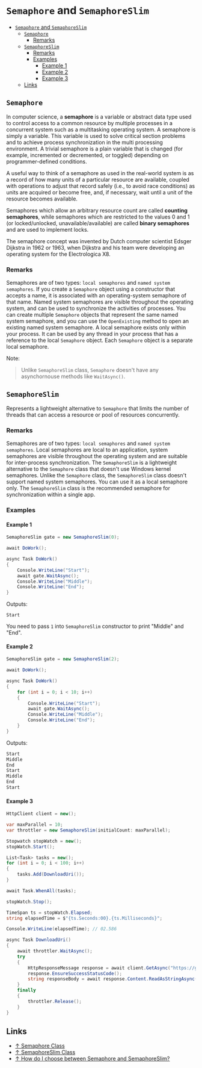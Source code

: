 # `Semaphore` and `SemaphoreSlim`

- [`Semaphore` and `SemaphoreSlim`](#semaphore-and-semaphoreslim)
  - [`Semaphore`](#semaphore)
    - [Remarks](#remarks)
  - [`SemaphoreSlim`](#semaphoreslim)
    - [Remarks](#remarks-1)
    - [Examples](#examples)
      - [Example 1](#example-1)
      - [Example 2](#example-2)
      - [Example 3](#example-3)
  - [Links](#links)

## `Semaphore`

In computer science, a **semaphore** is a variable or abstract data type used to control access to a common resource by multiple processes in a concurrent system such as a multitasking operating system. A semaphore is simply a variable. This variable is used to solve critical section problems and to achieve process synchronization in the multi processing environment. A trivial semaphore is a plain variable that is changed (for example, incremented or decremented, or toggled) depending on programmer-defined conditions.

A useful way to think of a semaphore as used in the real-world system is as a record of how many units of a particular resource are available, coupled with operations to adjust that record safely (i.e., to avoid race conditions) as units are acquired or become free, and, if necessary, wait until a unit of the resource becomes available.

Semaphores which allow an arbitrary resource count are called **counting semaphores**, while semaphores which are restricted to the values 0 and 1 (or locked/unlocked, unavailable/available) are called **binary semaphores** and are used to implement locks.

The semaphore concept was invented by Dutch computer scientist Edsger Dijkstra in 1962 or 1963, when Dijkstra and his team were developing an operating system for the Electrologica X8.

### Remarks

Semaphores are of two types: `local semaphores` and `named system semaphores`. If you create a `Semaphore` object using a constructor that accepts a name, it is associated with an operating-system semaphore of that name. Named system semaphores are visible throughout the operating system, and can be used to synchronize the activities of processes. You can create multiple `Semaphore` objects that represent the same named system semaphore, and you can use the `OpenExisting` method to open an existing named system semaphore.
A local semaphore exists only within your process. It can be used by any thread in your process that has a reference to the local `Semaphore` object. Each `Semaphore` object is a separate local semaphore.

Note:
> Unlike `SemaphoreSlim` class, `Semaphore` doesn't have any asynchornouse methods like `WaitAsync()`.

## `SemaphoreSlim`

Represents a lightweight alternative to `Semaphore` that limits the number of threads that can access a resource or pool of resources concurrently.

### Remarks

Semaphores are of two types: `local semaphores` and `named system semaphores`. Local semaphores are local to an application, system semaphores are visible throughout the operating system and are suitable for inter-process synchronization. The `SemaphoreSlim` is a lightweight alternative to the `Semaphore` class that doesn't use Windows kernel semaphores. Unlike the `Semaphore` class, the `SemaphoreSlim` class doesn't support named system semaphores. You can use it as a local semaphore only. The `SemaphoreSlim` class is the recommended semaphore for synchronization within a single app.

### Examples

#### Example 1

```csharp
SemaphoreSlim gate = new SemaphoreSlim(0);

await DoWork();

async Task DoWork()
{
    Console.WriteLine("Start");
    await gate.WaitAsync();
    Console.WriteLine("Middle");
    Console.WriteLine("End");
}
```

Outputs:

```output
Start
```

You need to pass `1` into `SemaphoreSlim` constructor to print "Middle" and "End".

#### Example 2

```csharp
SemaphoreSlim gate = new SemaphoreSlim(2);

await DoWork();

async Task DoWork()
{
    for (int i = 0; i < 10; i++)
    {
        Console.WriteLine("Start");
        await gate.WaitAsync();
        Console.WriteLine("Middle");
        Console.WriteLine("End");
    }
}
```

Outputs:

```csharp
Start
Middle
End
Start
Middle
End
Start
```

#### Example 3

```csharp
HttpClient client = new();

var maxParallel = 10;
var throttler = new SemaphoreSlim(initialCount: maxParallel);

Stopwatch stopWatch = new();
stopWatch.Start();

List<Task> tasks = new();
for (int i = 0; i < 100; i++)
{
    tasks.Add(DownloadUri());
}

await Task.WhenAll(tasks);

stopWatch.Stop();

TimeSpan ts = stopWatch.Elapsed;
string elapsedTime = $"{ts.Seconds:00}.{ts.Milliseconds}";

Console.WriteLine(elapsedTime); // 02.586

async Task DownloadUri()
{
    await throttler.WaitAsync();
    try
    {
        HttpResponseMessage response = await client.GetAsync("https://google.com");
        response.EnsureSuccessStatusCode();
        string responseBody = await response.Content.ReadAsStringAsync();
    }
    finally
    {
        throttler.Release();
    }
}
```

## Links

- [↑ Semaphore Class](https://docs.microsoft.com/en-us/dotnet/api/system.threading.semaphore)
- [↑ SemaphoreSlim Class](https://docs.microsoft.com/en-us/dotnet/api/system.threading.semaphoreslim)
- [↑ How do I choose between Semaphore and SemaphoreSlim?](https://stackoverflow.com/questions/4154480/how-do-i-choose-between-semaphore-and-semaphoreslim)
